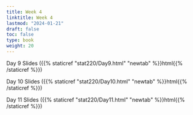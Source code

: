 ```yaml
---
title: Week 4 
linktitle: Week 4
lastmod: "2024-01-21"
draft: false  
toc: false  
type: book  
weight: 20
---
```



Day 9 Slides ({{% staticref "stat220/Day9.html" "newtab" %}}html{{% /staticref %}})


Day 10 Slides ({{% staticref "stat220/Day10.html" "newtab" %}}html{{% /staticref %}})


Day 11 Slides ({{% staticref "stat220/Day11.html" "newtab" %}}html{{% /staticref %}})
